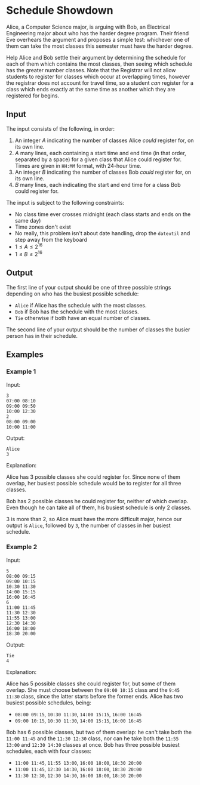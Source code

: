 # Schedule Showdown

Alice, a Computer Science major, is arguing with Bob, an Electrical Engineering
major about who has the harder degree program. Their friend Eve overhears the
argument and proposes a simple test: whichever one of them can take the most
classes this semester must have the harder degree.

Help Alice and Bob settle their argument by determining the schedule for each
of them which contains the most classes, then seeing which schedule has the
greater number classes. Note that the Registrar will not allow students to
register for classes which occur at overlapping times, however the registrar
does not account for travel time, so a student *can* register for a class which
ends exactly at the same time as another which they are registered for begins.

## Input

The input consists of the following, in order:

1. An integer $A$ indicating the number of classes Alice *could* register for,
   on its own line.
2. $A$ many lines, each containing a start time and end time (in that order,
   separated by a space) for a given class that Alice could register for. Times
   are given in `HH:MM` format, with 24-hour time.
3. An integer $B$ indicating the number of classes Bob *could* register for,
   on its own line.
4. $B$ many lines, each indicating the start and end time for a class Bob could
   register for.

The input is subject to the following constraints:

* No class time ever crosses midnight (each class starts and ends on the same
  day)
* Time zones don't exist
* No really, this problem isn't about date handling, drop the `dateutil` and
  step away from the keyboard
* $1 \leq A \leq 2^16$
* $1 \leq B \leq 2^16$


## Output

The first line of your output should be one of three possible strings depending
on who has the busiest possible schedule:

* `Alice` if Alice has the schedule with the most classes.
* `Bob` if Bob has the schedule with the most classes.
* `Tie` otherwise if both have an equal number of classes.

The second line of your output should be the number of classes the busier
person has in their schedule.

## Examples

### Example 1

Input:

```
3
07:00 08:10
09:00 09:50
10:00 12:30
2
08:00 09:00
10:00 11:00
```

Output:

```
Alice
3
```

Explanation:

Alice has 3 possible classes she could register for. Since none of them
overlap, her busiest possible schedule would be to register for all three
classes.


Bob has 2 possible classes he could register for, neither of which overlap.
Even though he can take all of them, his busiest schedule is only 2 classes.

3 is more than 2, so Alice must have the more difficult major, hence our output
is `Alice`, followed by `3`, the number of classes in her busiest schedule.

### Example 2

Input:

```
5
08:00 09:15
09:00 10:15
10:30 11:30
14:00 15:15
16:00 16:45
6
11:00 11:45
11:30 12:30
11:55 13:00
12:30 14:30
16:00 18:00
18:30 20:00
```

Output:

```
Tie
4
```

Explanation:

Alice has 5 possible classes she could register for, but some of them overlap.
She must choose between the `09:00 10:15` class and the `9:45 11:30` class,
since the latter starts before the former ends. Alice has two busiest possible
schedules, being:
* `08:00 09:15`, `10:30 11:30`, `14:00 15:15`, `16:00 16:45`
* `09:00 10:15`, `10:30 11:30`, `14:00 15:15`, `16:00 16:45`



Bob has 6 possible classes, but two of them overlap: he can't take both the
`11:00 11:45` and the `11:30 12:30` class, nor can he take both the `11:55
13:00` and `12:30 14:30` classes at once. Bob has three possible busiest
schedules, each with four classes:
* `11:00 11:45`, `11:55 13:00`, `16:00 18:00`, `18:30 20:00`
* `11:00 11:45`, `12:30 14:30`, `16:00 18:00`, `18:30 20:00`
* `11:30 12:30`, `12:30 14:30`, `16:00 18:00`, `18:30 20:00`

